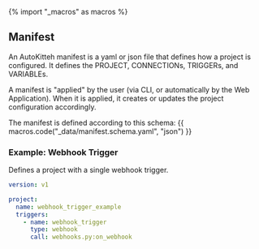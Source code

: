 {% import "_macros" as macros %}

## Manifest

An AutoKitteh manifest is a yaml or json file that defines how a project is configured.
It defines the PROJECT, CONNECTIONs, TRIGGERs, and VARIABLEs.

A manifest is "applied" by the user (via CLI, or automatically by the Web Application). When it is applied, it creates or updates the project configuration accordingly.

The manifest is defined according to this schema:
{{ macros.code("_data/manifest.schema.yaml", "json") }}

### Example: Webhook Trigger

Defines a project with a single webhook trigger.

```yaml
version: v1

project:
  name: webhook_trigger_example
  triggers:
    - name: webhook_trigger
      type: webhook
      call: webhooks.py:on_webhook
```
